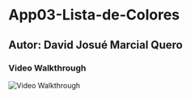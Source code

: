 # App03-Lista-de-Colores
## Autor: David Josué Marcial Quero

### Video Walkthrough
<img src='Screenshots/Walkthrough.gif' title='Video Walkthrough' width='' alt='Video Walkthrough' />
